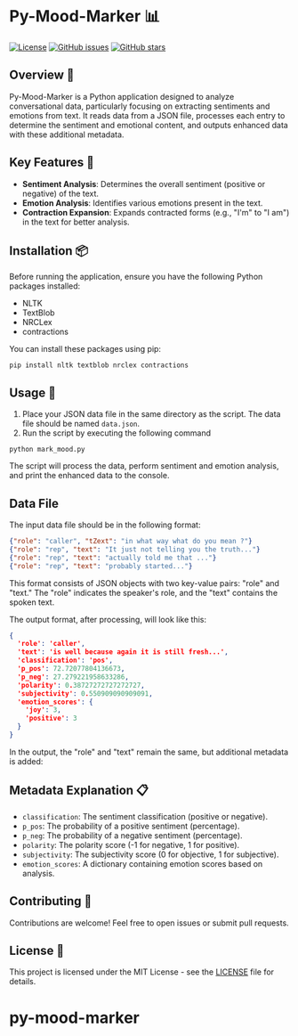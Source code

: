 # Py-Mood-Marker 📊

[![License](https://img.shields.io/badge/license-MIT-blue.svg)](https://github.com/kmesiab/py-mood-marker/blob/main/LICENSE)
[![GitHub issues](https://img.shields.io/github/issues/kmesiab/py-mood-marker)](https://github.com/kmesiab/py-mood-marker/issues)
[![GitHub stars](https://img.shields.io/github/stars/kmesiab/py-mood-marker)](https://github.com/kmesiab/py-mood-marker/stargazers)

## Overview 🚀
Py-Mood-Marker is a Python application designed to analyze conversational data, particularly focusing on extracting sentiments and emotions from text. It reads data from a JSON file, processes each entry to determine the sentiment and emotional content, and outputs enhanced data with these additional metadata.

## Key Features 🌟
- **Sentiment Analysis**: Determines the overall sentiment (positive or negative) of the text.
- **Emotion Analysis**: Identifies various emotions present in the text.
- **Contraction Expansion**: Expands contracted forms (e.g., "I'm" to "I am") in the text for better analysis.

## Installation 📦
Before running the application, ensure you have the following Python packages installed:
- NLTK
- TextBlob
- NRCLex
- contractions

You can install these packages using pip:

```ssh
pip install nltk textblob nrclex contractions
```

## Usage 📝
1. Place your JSON data file in the same directory as the script. The data file should be named `data.json`.
2. Run the script by executing the following command

```shell
python mark_mood.py
```

The script will process the data, perform sentiment and emotion analysis, and print the enhanced data to the console.

## Data File

The input data file should be in the following format:

```json
{"role": "caller", "tZext": "in what way what do you mean ?"}
{"role": "rep", "text": "It just not telling you the truth..."}
{"role": "rep", "text": "actually told me that ..."}
{"role": "rep", "text": "probably started..."}
```

This format consists of JSON objects with two key-value pairs: "role" and "text." 
The "role" indicates the speaker's role, and the "text" contains the spoken text.

The output format, after processing, will look like this:

```json
{
  'role': 'caller',
  'text': 'is well because again it is still fresh...',
  'classification': 'pos',
  'p_pos': 72.72077804136673,
  'p_neg': 27.279221958633286,
  'polarity': 0.38727272727272727,
  'subjectivity': 0.550909090909091,
  'emotion_scores': {
    'joy': 3,
    'positive': 3
  }
}
```

In the output, the "role" and "text" remain the same, but additional metadata is added:

## Metadata Explanation 📋
- `classification`: The sentiment classification (positive or negative).
- `p_pos`: The probability of a positive sentiment (percentage).
- `p_neg`: The probability of a negative sentiment (percentage).
- `polarity`: The polarity score (-1 for negative, 1 for positive).
- `subjectivity`: The subjectivity score (0 for objective, 1 for subjective).
- `emotion_scores`: A dictionary containing emotion scores based on analysis.

## Contributing 🤝
Contributions are welcome! Feel free to open issues or submit pull requests.

## License 📄
This project is licensed under the MIT License - see the [LICENSE](LICENSE) file for details.


# py-mood-marker
